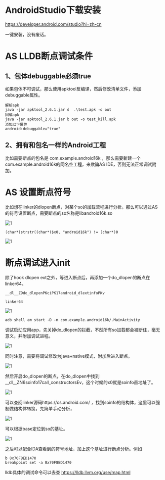 # AndroidStudio下载安装

https://developer.android.com/studio?hl=zh-cn

一键安装，没有废话。

# AS LLDB断点调试条件

## 1、包体debuggable必须true

如果包体不可调试，那么使用apktool反编译，然后修改清单文件，添加debuggable属性。

```
解析apk
java -jar apktool_2.6.1.jar d  .\test.apk -o out
回编apk
java -jar apktool_2.6.1.jar b out -o test_kill.apk
添加以下属性
android:debuggable="true"
```

## 2、拥有和包名一样的Android工程

比如需要断点的包名是 com.example.android16k ，那么需要新建一个com.example.android16k的同名空工程，来欺骗AS IDE，否则无法正常调试附加。

# AS 设置断点符号

比如想在linker的dlopen断点，对某个so的加载流程进行分析。那么可以通过AS的符号设置断点，需要断点的so名称是libandroid16k.so

![1](imges\1.png)

```
(char*)strstr((char*)$x0, "android16k") != (char*)0
```

![1](imges\2.png)

# 断点调试进入init

除了hook dlopen ext之外，等进入断点后，再添加一个do_dlopen的断点在linker64。

```
__dl__Z9do_dlopenPKciPK17android_dlextinfoPKv

linker64
```

![1](imges\3.png)

```
adb shell am start -D -n com.example.android16k/.MainActivity
```

调试启动应用app，先关掉do_dlopen的拦截，不然所有so加载都会被断住，毫无意义，并附加调试进程。

![1](imges\4.png)

同时注意，需要将调试修改为java+native模式，附加后进入断点。

![1](imges\5.png)

然后开启do_dlopen的断点，在do_dlopen中找到__dl__ZN6soinfo17call_constructorsEv，这个时候的x0就是soinfo首地址了。

![1](imges\6.png)

可以查阅linker源码https://cs.android.com/ ，找到soinfo的结构体，这里可以强制做结构体转换，先简单手动分析，

![1](imges\7.png)

可以根据base定位到so的基址。

![1](imges\8.png)

之后可以配合IDA查看到的符号地址，加上这个基址进行断点分析。例如

```
b 0x70F8ED1470
breakpoint set -a 0x70F8ED1470
```

lldb具体的调试命令可以去查 https://lldb.llvm.org/use/map.html